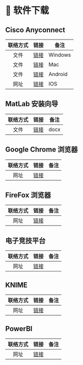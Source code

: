 # 📱 软件下载

## Cisco Anyconnect
| 联络方式 | 链接 | 备注 |
| :---: | :---: | --- |
| 文件 | [链接](https://cdn.jsdelivr.net/gh/PhoenixTechProject/HandbookPicBed/software/acWin.exe) | Windows |
| 文件 | [链接](https://cdn.jsdelivr.net/gh/PhoenixTechProject/HandbookPicBed/software/acMac.pkg) | Mac |
| 文件 | [链接](https://cdn.jsdelivr.net/gh/PhoenixTechProject/HandbookPicBed/software/acAndroid.apk) | Android |
| 网址 | [链接](https://apps.apple.com/cn/app/cisco-secure-client/id1135064690) | IOS |

## MatLab 安装向导
| 联络方式 | 链接 | 备注 |
| :---: | :---: | --- |
| 文件 | [链接](https://github.com/PhoenixTechProject/HandbookPicBed/raw/refs/heads/main/word/matlabintro.docx) | docx |

## Google Chrome 浏览器
| 联络方式 | 链接 | 备注 |
| :---: | :---: | --- |
| 网址 | [链接](https://www.google.cn/chrome/) | |

## FireFox 浏览器
| 联络方式 | 链接 | 备注 |
| :---: | :---: | --- |
| 网址 | [链接](https://www.firefox.com/en-US/?redirect_source=mozilla-org&utm_campaign=SET_DEFAULT_BROWSER) | |

## 电子竞技平台
| 联络方式 | 链接 | 备注 |
| :---: | :---: | --- |
| 网址 | [链接](https://store.steampowered.com/about/) | |

## KNIME
| 联络方式 | 链接 | 备注 |
| :---: | :---: | --- |
| 网址 | [链接](https://www.knime.com/downloads) | |

## PowerBI
| 联络方式 | 链接 | 备注 |
| :---: | :---: | --- |
| 网址 | [链接](https://www.microsoft.com/zh-tw/power-platform/products/power-bi/) | |
